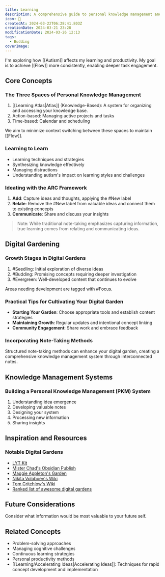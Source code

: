 ```yaml
---
title: Learning
description: A comprehensive guide to personal knowledge management and learning strategies
icon: 🧠
createdAt: 2024-03-22T06:28:41.803Z
creationDate: 2024-03-21 23:28
modificationDate: 2024-03-26 12:13
tags:
  - Budding
coverImage:
---
```


I'm exploring how [[Autism]] affects my learning and productivity. My goal is to achieve [[Flow]] more consistently, enabling deeper task engagement.

## Core Concepts

### The Three Spaces of Personal Knowledge Management

1. [[Learning Atlas|Atlas]] (Knowledge-Based): A system for organizing and accessing your knowledge base.
2. Action-based: Managing active projects and tasks
3. Time-based: Calendar and scheduling

We aim to minimize context switching between these spaces to maintain [[Flow]].

### Learning to Learn

- Learning techniques and strategies
- Synthesizing knowledge effectively
- Managing distractions
- Understanding autism's impact on learning styles and challenges

### Ideating with the ARC Framework

1. **Add**: Capture ideas and thoughts, applying the #New label
2. **Relate**: Remove the #New label from valuable ideas and connect them to existing concepts
3. **Communicate**: Share and discuss your insights

> Note: While traditional note-taking emphasizes capturing information, true learning comes from relating and communicating ideas.

## Digital Gardening

### Growth Stages in Digital Gardens

1. #Seedling: Initial exploration of diverse ideas
2. #Budding: Promising concepts requiring deeper investigation
3. #Evergreen: Well-developed content that continues to evolve

Areas needing development are tagged with #Focus.

### Practical Tips for Cultivating Your Digital Garden

- **Starting Your Garden**: Choose appropriate tools and establish content strategies
- **Maintaining Growth**: Regular updates and intentional concept linking
- **Community Engagement**: Share work and embrace feedback

### Incorporating Note-Taking Methods

Structured note-taking methods can enhance your digital garden, creating a comprehensive knowledge management system through interconnected notes.

## Knowledge Management Systems

### Building a Personal Knowledge Management (PKM) System

1. Understanding idea emergence
2. Developing valuable notes
3. Designing your system
4. Processing new information
5. Sharing insights

## Inspiration and Resources

### Notable Digital Gardens

- [LYT Kit](https://notes.linkingyourthinking.com/Home)
- [Mister Chad's Obsidian Publish](https://publish.obsidian.md/mister_chad/welcome)
- [Maggie Appleton's Garden](https://maggieappleton.com/garden)
- [Nikita Voloboev's Wiki](https://wiki.nikiv.dev/)
- [Tom Critchlow's Wiki](https://tomcritchlow.com/wiki/)
- [Ranked list of awesome digital gardens](https://github.com/lyz-code/best-of-digital-gardens)

## Future Considerations

Consider what information would be most valuable to your future self.

## Related Concepts

- Problem-solving approaches
- Managing cognitive challenges
- Continuous learning strategies
- Personal productivity methods
- [[Learning/Accelerating Ideas|Accelerating Ideas]]: Techniques for rapid concept development and implementation
